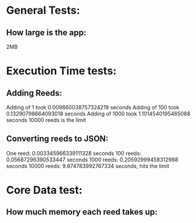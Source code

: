 # General Tests:

## How large is the app: 

2MB

# Execution Time tests:

## Adding Reeds:
Adding of 1 took 0.009860038757324219 seconds
Adding of 100 took 0.13290798664093018 seconds
Adding of 1000 took 1.1014540195465088 seconds
10000 reeds is the limit

## Converting reeds to JSON:
One reed: 0.003345966339111328 seconds
100 reeds: 0.05687296390533447 seconds
1000 reeds:  0.20592999458312988 seconds
10000 reeds: 9.874783992767334 seconds, hits the limit

# Core Data test:

## How much memory each reed takes up:

